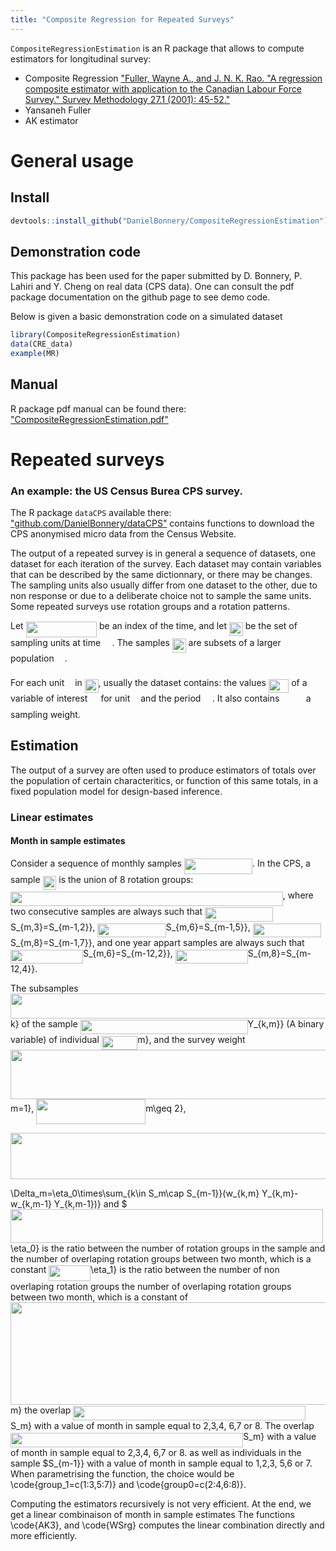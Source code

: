 ```yaml
---
title: "Composite Regression for Repeated Surveys"
---
```


`CompositeRegressionEstimation` is an R package that allows to compute estimators for longitudinal survey:
* Composite Regression ["Fuller, Wayne A., and J. N. K. Rao. "A regression composite estimator with application to the Canadian Labour Force Survey." Survey Methodology 27.1 (2001): 45-52."](http://www.statcan.gc.ca/pub/12-001-x/2001001/article/5853-eng.pdf)
* Yansaneh Fuller
* AK estimator

#  General usage

## Install


```r
devtools::install_github("DanielBonnery/CompositeRegressionEstimation")
```
## Demonstration code
This package has been used for the paper submitted by D. Bonnery, P. Lahiri and Y. Cheng on real data (CPS data).
One can consult the pdf package documentation on the github page to see demo code.

Below is given a basic demonstration code on a simulated dataset

```r
library(CompositeRegressionEstimation)
data(CRE_data)
example(MR)
```

## Manual
R package pdf manual can be found there:
["CompositeRegressionEstimation.pdf"](https://github.com/DanielBonnery/CompositeRegressionEstimation/blob/master/CompositeRegressionEstimation.pdf)

# Repeated surveys

### An example: the US Census Burea CPS survey.
The R package `dataCPS` available there: ["github.com/DanielBonnery/dataCPS"](github.com/DanielBonnery/dataCPS) contains functions to download the CPS anonymised micro data from the Census Website.

The output of a repeated survey is in general a sequence of datasets, 
one dataset for each iteration of the survey. Each dataset may contain variables that can be described by the same dictionnary, or there may be changes. The sampling units also usually differ from one dataset to the other, due to non response or due to a deliberate choice not to sample the same units.
Some repeated surveys use rotation groups and a rotation patterns.

Let <img src="/tex/2c70fa955a339de8af08310418c6eed8.svg?invert_in_darkmode&sanitize=true" align=middle width=113.45099864999999pt height=24.65753399999998pt/> be an index of the time, and let <img src="/tex/62ec7ed78c340ea1a37fdfba227dca78.svg?invert_in_darkmode&sanitize=true" align=middle width=21.74477414999999pt height=22.465723500000017pt/> be the set of sampling units at time <img src="/tex/0e51a2dede42189d77627c4d742822c3.svg?invert_in_darkmode&sanitize=true" align=middle width=14.433101099999991pt height=14.15524440000002pt/>. The samples <img src="/tex/62ec7ed78c340ea1a37fdfba227dca78.svg?invert_in_darkmode&sanitize=true" align=middle width=21.74477414999999pt height=22.465723500000017pt/> are subsets of a larger population <img src="/tex/6bac6ec50c01592407695ef84f457232.svg?invert_in_darkmode&sanitize=true" align=middle width=13.01596064999999pt height=22.465723500000017pt/>.

For each unit <img src="/tex/63bb9849783d01d91403bc9a5fea12a2.svg?invert_in_darkmode&sanitize=true" align=middle width=9.075367949999992pt height=22.831056599999986pt/> in <img src="/tex/62ec7ed78c340ea1a37fdfba227dca78.svg?invert_in_darkmode&sanitize=true" align=middle width=21.74477414999999pt height=22.465723500000017pt/>, usually the dataset contains:
the values <img src="/tex/3e1f9049f99eb672a49fe1d55167afd2.svg?invert_in_darkmode&sanitize=true" align=middle width=32.37841364999999pt height=22.465723500000017pt/> of a variable of interest <img src="/tex/91aac9730317276af725abd8cef04ca9.svg?invert_in_darkmode&sanitize=true" align=middle width=13.19638649999999pt height=22.465723500000017pt/> for unit <img src="/tex/63bb9849783d01d91403bc9a5fea12a2.svg?invert_in_darkmode&sanitize=true" align=middle width=9.075367949999992pt height=22.831056599999986pt/> and the period <img src="/tex/0e51a2dede42189d77627c4d742822c3.svg?invert_in_darkmode&sanitize=true" align=middle width=14.433101099999991pt height=14.15524440000002pt/>.
It also contains <img src="/tex/498af25a5ecc1ca5ac220f89ab585e76.svg?invert_in_darkmode&sanitize=true" align=middle width=34.60352114999999pt height=14.15524440000002pt/> a sampling weight.


## Estimation 

The output of a survey are often used to produce estimators of totals over the population of certain characteritics, or function of this same totals, in a fixed population model for design-based inference.  



### Linear estimates

####  Month in sample estimates
Consider a sequence of monthly samples <img src="/tex/1f16910a8f500187ed9170ab67731097.svg?invert_in_darkmode&sanitize=true" align=middle width=109.18842989999997pt height=24.65753399999998pt/>. 
In the CPS, a sample <img src="/tex/62ec7ed78c340ea1a37fdfba227dca78.svg?invert_in_darkmode&sanitize=true" align=middle width=21.74477414999999pt height=22.465723500000017pt/> is the union of 8 rotation groups: 
<img src="/tex/fb4bb229339c41b7015ccf42d60b3b82.svg?invert_in_darkmode&sanitize=true" align=middle width=435.7020492pt height=22.465723500000017pt/>,
where two consecutive samples are always such that 
<img src="/tex/9cb01f6db43a156c1ac73d83db1ee04c.svg?invert_in_darkmode&sanitize=true" align=middle width=109.35707639999998pt height=22.465723500000017pt/>S_{m,3}=S_{m-1,2}},
<img src="/tex/19242b4d007c17724a8d04c1166ab5e6.svg?invert_in_darkmode&sanitize=true" align=middle width=109.35707639999998pt height=22.465723500000017pt/>S_{m,6}=S_{m-1,5}},
<img src="/tex/fc09132d2f7a2d59315bdd14a77e5a81.svg?invert_in_darkmode&sanitize=true" align=middle width=109.35707639999998pt height=22.465723500000017pt/>S_{m,8}=S_{m-1,7}}, and one year appart samples are always such that
<img src="/tex/9fbcc6afaf9bc3ae1f1dbf47321b7225.svg?invert_in_darkmode&sanitize=true" align=middle width=115.90961909999997pt height=22.465723500000017pt/>S_{m,6}=S_{m-12,2}},
<img src="/tex/da34f73f9a0dab4e35622885957ca0c3.svg?invert_in_darkmode&sanitize=true" align=middle width=115.90961909999997pt height=22.465723500000017pt/>S_{m,8}=S_{m-12,4}}.

The subsamples <img src="/tex/0ef6bbee51704588af38b8dafffbafa3.svg?invert_in_darkmode&sanitize=true" align=middle width=732.6012341999999pt height=39.45205440000001pt/>k} of the sample <img src="/tex/d245353930b948e2c2cb336699ed2acd.svg?invert_in_darkmode&sanitize=true" align=middle width=267.93847739999995pt height=22.831056599999986pt/>Y_{k,m}} (A binary variable) of individual <img src="/tex/524db8a9ab9e794ba22683e395d92bb9.svg?invert_in_darkmode&sanitize=true" align=middle width=57.387176549999985pt height=22.831056599999986pt/>m}, and 
the survey weight <img src="/tex/30f5847eb2fd11e812605b4ae45ec4bd.svg?invert_in_darkmode&sanitize=true" align=middle width=640.18434645pt height=78.90410880000002pt/>m=1}, <img src="/tex/55455906cd92857bf132e6803df68677.svg?invert_in_darkmode&sanitize=true" align=middle width=175.07001764999998pt height=39.45205440000001pt/>m\geq 2}, 
<p align="center"><img src="/tex/69a6794cdf4ff62302e08a433c217913.svg?invert_in_darkmode&sanitize=true" align=middle width=595.10106645pt height=74.74916459999999pt/></p>\Delta_m=\eta_0\times\sum_{k\in S_m\cap S_{m-1}}(w_{k,m} Y_{k,m}-w_{k,m-1} Y_{k,m-1})}
and $<img src="/tex/fcfc4b0383dab1a740cf55f4022eb543.svg?invert_in_darkmode&sanitize=true" align=middle width=500.07653684999997pt height=53.88158159999998pt/>\eta_0} is the ratio between the number of rotation groups in the sample and the number of overlaping rotation groups between two month, 
which is a constant  <img src="/tex/1ad24dd9300ef7c6bad265ca1fd626d1.svg?invert_in_darkmode&sanitize=true" align=middle width=66.67810379999999pt height=24.65753399999998pt/>\eta_1} is the ratio between the number of non overlaping rotation groups the number of overlaping rotation groups between two month, 
which is a constant of <img src="/tex/a2926f674b32148082f049829ceceb74.svg?invert_in_darkmode&sanitize=true" align=middle width=700.27451835pt height=164.20092150000002pt/>m} the overlap <img src="/tex/3b0a106a9ae3a261fbae454617522e55.svg?invert_in_darkmode&sanitize=true" align=middle width=372.170766pt height=22.831056599999986pt/>S_m} with a value of month in sample equal to 2,3,4, 6,7 or 8.
The overlap <img src="/tex/3b0a106a9ae3a261fbae454617522e55.svg?invert_in_darkmode&sanitize=true" align=middle width=372.170766pt height=22.831056599999986pt/>S_m} with a value of month in sample equal to 2,3,4, 6,7 or 8. as well as 
individuals in the sample $S_{m-1}} with a value of month in sample equal to 1,2,3, 5,6 or 7. 
When parametrising the function, the choice would be \code{group_1=c(1:3,5:7)} and \code{group0=c(2:4,6:8)}.

Computing the estimators recursively is not very efficient. At the end, we get a linear combinaison of month in sample estimates
The functions \code{AK3}, and \code{WSrg} computes the linear combination directly and more efficiently.








